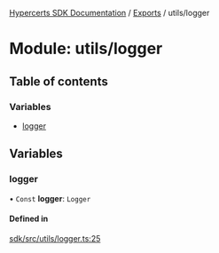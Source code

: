 [Hypercerts SDK Documentation](../README.md) / [Exports](../modules.md) / utils/logger

# Module: utils/logger

## Table of contents

### Variables

- [logger](utils_logger.md#logger)

## Variables

### logger

• `Const` **logger**: `Logger`

#### Defined in

[sdk/src/utils/logger.ts:25](https://github.com/Network-Goods/hypercerts/blob/29cf555/sdk/src/utils/logger.ts#L25)
